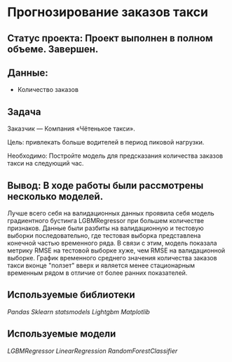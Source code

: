 # Прогнозирование заказов такси

## Статус проекта: Проект выполнен в полном объеме. Завершен.

## Данные:

- Количество заказов

## Задача

Заказчик — Компания «Чётенькое такси».

Цель: привлекать больше водителей в период пиковой нагрузки.

Необходимо: Постройте модель для предсказания количества заказов такси на следующий час.

## Вывод: В ходе работы были рассмотрены несколько моделей.
Лучше всего себя на валидационных данных проявила себя модель градиентного бустинга LGBMRegressor при большем количестве признаков.
Данные были разбиты на валидационную и тестовую выборки последовательно, где тестовая выборка представлена конечной частью временного ряда.
В связи с этим, модель показала метрику RMSE на тестовой выборке хуже, чем RMSE на валидационной выборке. График временного среднего значения количества заказов такси вконце "ползет" вверх и является менее стационарным временным рядом в отличие от более ранних показателей.

## Используемые библиотеки

*Pandas*
*Sklearn*
*statsmodels*
*Lightgbm*
*Matplotlib*

## Используемые модели

*LGBMRegressor*
*LinearRegression*
*RandomForestClassifier*